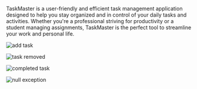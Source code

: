 TaskMaster is a user-friendly and efficient task management application designed to help you stay organized and in control of your daily tasks and activities. Whether you're a professional striving for productivity or a student managing assignments, TaskMaster is the perfect tool to streamline your work and personal life.

![add task](https://github.com/Sajid59004/compass/assets/97504754/ba889fd6-e469-4eba-be1e-56c5ffe278a7)

![task removed](https://github.com/Sajid59004/compass/assets/97504754/267031ad-bdf1-48e3-b0ec-54ff85706ca0)

![completed task](https://github.com/Sajid59004/compass/assets/97504754/827347a2-4042-4562-bce8-93773702f828)

![null exception ](https://github.com/Sajid59004/compass/assets/97504754/fd38f92c-c2b8-4bb9-913e-d428c0d92b93)





